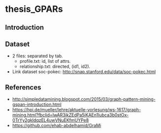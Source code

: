 # thesis_GPARs
## Introduction
## Dataset
- 2 files: separated by tab.
  - profile.txt: id, list of attrs.
  - relationship.txt: directed, (id1, id2).
- Link dataset soc-pokec: http://snap.stanford.edu/data/soc-pokec.html
## References
- http://simpledatamining.blogspot.com/2015/03/graph-pattern-mining-gspan-introduction.html
- https://hpi.de/mueller/lehre/aktuelle-vorlesung/ws-1617/graph-mining.html?fbclid=IwAR3ikZEdPa5jKAEn1Iubca3b0stOx-0TrYy2gkIdqzEL4uwVNuEKfmUYPe8
- https://github.com/ehab-abdelhamid/GraMi
